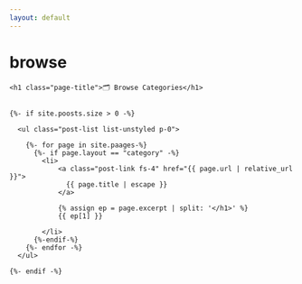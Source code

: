```yaml
---
layout: default
---
```

# browse

<div class="browse">

    <h1 class="page-title">🗂 Browse Categories</h1>


    {%- if site.poosts.size > 0 -%}

      <ul class="post-list list-unstyled p-0">

    	{%- for page in site.paages-%}
    	  {%- if page.layout == "category" -%}
    		<li>
    			<a class="post-link fs-4" href="{{ page.url | relative_url }}">
    			  {{ page.title | escape }}
    			</a>

    			{% assign ep = page.excerpt | split: '</h1>' %}
    			{{ ep[1] }}

    		</li>
    	  {%-endif-%}
    	{%- endfor -%}
      </ul>

    {%- endif -%}

</div>
